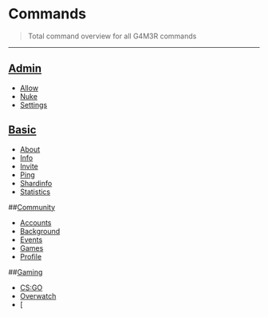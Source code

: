 # Commands

> Total command overview for all G4M3R commands

---

## [Admin](/commands/admin.md)

* [Allow](/commands/admin/allow.md)
* [Nuke](/commands/admin/nuke.md)
* [Settings](/commands/admin/settings.md)

## [Basic](/commands/basic.md)

* [About](/commands/basic/about.md)
* [Info](/commands/basic/info.md)
* [Invite](/commands/basic/invite.md)
* [Ping](/commands/basic/ping.md)
* [Shardinfo](/commands/basic/shardinfo.md)
* [Statistics](/commands/basic/statistics.md)

##[Community](/commands/community.md)

* [Accounts](/commands/community/accounts.md)
* [Background](/commands/community/background.md)
* [Events](/commands/community/events.md)
* [Games](/commands/community/games.md)
* [Profile](/commands/community/profile.md)

##[Gaming](/commands/gaming.md)

* [CS:GO](/commands/gaming/cs:go.md)
* [Overwatch](/commands/gaming/overwatch.md)
* [







